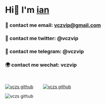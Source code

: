# Hi👋 I'm [ian](https://github.com/vczs)

### :sparkling_heart: contact me email: vczvip@gmail.com
### :rose: contact me twitter: @vczvip
### :satellite: contact me telegram: @vczvip
### :earth_africa: contact me wechat: vczvip
<br>

[![vczs github](https://github-readme-stats.vercel.app/api?username=vczs&theme=highcontrast)](https://github.com/vczs)&nbsp;&nbsp;&nbsp;&nbsp;&nbsp;&nbsp;&nbsp;&nbsp;[![vczs github](https://github-readme-stats.vercel.app/api/top-langs/?username=vczs&layout=compact&theme=highcontrast)](https://github.com/vczs)  

![vczs github](https://github-readme-activity-graph.vercel.app/graph?username=vczs&area=true&hide_border=true&theme=dracula)
